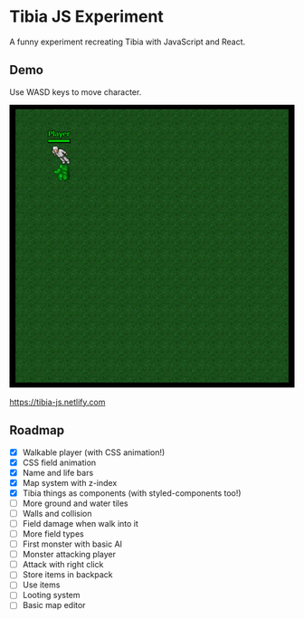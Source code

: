 # Tibia JS Experiment

A funny experiment recreating Tibia with JavaScript and React.

## Demo

Use WASD keys to move character.

![](ss.png)

https://tibia-js.netlify.com

## Roadmap

- [x] Walkable player (with CSS animation!)
- [x] CSS field animation
- [x] Name and life bars
- [x] Map system with z-index
- [x] Tibia things as components (with styled-components too!)
- [ ] More ground and water tiles
- [ ] Walls and collision
- [ ] Field damage when walk into it
- [ ] More field types
- [ ] First monster with basic AI
- [ ] Monster attacking player
- [ ] Attack with right click
- [ ] Store items in backpack
- [ ] Use items
- [ ] Looting system
- [ ] Basic map editor
